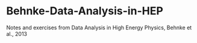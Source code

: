 # Behnke-Data-Analysis-in-HEP
Notes and exercises from Data Analysis in High Energy Physics, Behnke et al., 2013

